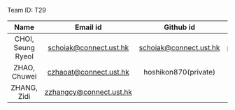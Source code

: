 
Team ID: T29

|        Name       |         Email id        |        Github id       |      dev branch id      |   Task   |
|:-----------------:|:-----------------------:|:----------------------:|:-----------------------:|:--------:|
| CHOI, Seung Ryeol | schoiak@connect.ust.hk  | schoiak@connect.ust.hk |part_a_choi_seung_ryeol  |  Task A  |
| ZHAO, Chuwei      | czhaoat@connect.ust.hk  | hoshikon870(private)   |part_b_zhao_chuwei       |  Task B  |
| ZHANG, Zidi       | zzhangcy@connect.ust.hk |                        |                         |  Task C  |
  